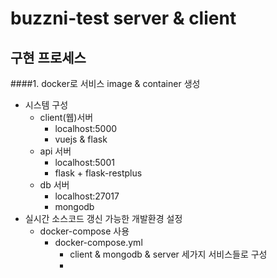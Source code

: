 # buzzni-test server & client

## 구현 프로세스

####1. docker로 서비스 image & container 생성
- 시스템 구성
    - client(웹)서버
        - localhost:5000
        - vuejs & flask 
    - api 서버
        - localhost:5001
        - flask + flask-restplus
    - db 서버
        - localhost:27017
        - mongodb
- 실시간 소스코드 갱신 가능한 개발환경 설정
    - docker-compose 사용
        - docker-compose.yml
            - client & mongodb & server 세가지 서비스들로 구성
            - 
        

